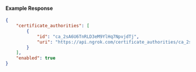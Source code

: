 <!-- Code generated for API Clients. DO NOT EDIT. -->

#### Example Response

```json
{
	"certificate_authorities": [
		{
			"id": "ca_2sA6U6TnRLD3eM9YlHq7NpvjdTj",
			"uri": "https://api.ngrok.com/certificate_authorities/ca_2sA6U6TnRLD3eM9YlHq7NpvjdTj"
		}
	],
	"enabled": true
}
```
